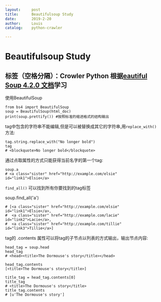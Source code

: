 ```yaml
---
layout:     post
title:      Beautifulsoup Study
date:       2019-2-20
author:     Louis
catalog:    python-crawler

---
```

<!-- MarkdownTOC -->




# Beautifulsoup Study

标签（空格分隔）：Crowler Python
根据[eautiful Soup 4.2.0 文档][1]学习
---

使用BeautifulSoup
```
from bs4 import BeautifulSoup
soup = BeautifulSoup(html_doc)
print(soup.prettify()) #按照标准的缩进格式的结构输出
```

tag中包含的字符串不能编辑,但是可以被替换成其它的字符串,用`replace_with()` 方法:
```
tag.string.replace_with("No longer bold")
tag
# <blockquote>No longer bold</blockquote>
```

通过点取属性的方式只能获得当前名字的第一个tag:
```
soup.a
# <a class="sister" href="http://example.com/elsie" id="link1">Elsie</a>
```

`find_all()` 可以找到所有你要找到的tag标签

soup.find_all('a')
```
# [<a class="sister" href="http://example.com/elsie" id="link1">Elsie</a>,
#  <a class="sister" href="http://example.com/lacie" id="link2">Lacie</a>,
#  <a class="sister" href="http://example.com/tillie" id="link3">Tillie</a>]
```
tag的 .contents 属性可以将tag的子节点以列表的方式输出，输出节点内容:
```
head_tag = soup.head
head_tag
# <head><title>The Dormouse's story</title></head>

head_tag.contents
[<title>The Dormouse's story</title>]

title_tag = head_tag.contents[0]
title_tag
# <title>The Dormouse's story</title>
title_tag.contents
# [u'The Dormouse's story']
```

**<title>标签也包含一个子节点:字符串 “The Dormouse’s story”,这种情况下字符串 “The Dormouse’s story”也属于<head>标签的子孙节点**

```
for child in head_tag.descendants:
    print(child)
    # <title>The Dormouse's story</title>
    # The Dormouse's story
```

## **.string**

 1. 字符串常被包含在tag内.Beautiful Soup用 NavigableString 类来包装tag中的字符串
如果tag只有一个 NavigableString 类型子节点,那么这个tag可以使用 `.string` 得到子节点

```
title_tag.string
# u'The Dormouse's story'
```

 2. 如果一个tag仅有一个子节点,那么这个tag也可以使用 .string 方法,输出结果与当前唯一子节点的 `.string` 结果相同
 
```
head_tag.contents
# [<title>The Dormouse's story</title>]
head_tag.string
# u'The Dormouse's story'
```

 3. 如果tag包含了多个子节点,tag就无法确定 .string 方法应该调用哪个子节点的内容, .string 的输出结果是 None,此时可以使用`.strings`来循环获取
```
for string in soup.strings:
    print(repr(string))
```
  
 4. 输出的字符串中可能包含了很多空格或空行,使用`.stripped_strings`可以去除多余空白内容.

**`find_all`查找文档中所有匹配标签**

 - 字符串
如果传入字节码参数,Beautiful Soup会当作UTF-8编码,可以传入一段Unicode 编码来避免Beautiful Soup解析编码出错
 - 正则表达式
 - 列表
如果传入列表参数,BeautifulSoup会将与列表中任一元素匹配的内容返回.

```
soup.find_all(["a", "b"])
# [<b>The Dormouse's story</b>,
#  <a class="sister" href="http://example.com/elsie" id="link1">Elsie</a>,
#  <a class="sister" href="http://example.com/lacie" id="link2">Lacie</a>,
#  <a class="sister" href="http://example.com/tillie" id="link3">Tillie</a>]
```

 - True
True 可以匹配任何值,下面代码查找到所有的tag,但是不会返回字符串节点
 - 可以自定义函数方法
 - 使用多个指定名字的参数可以同时过滤tag的多个属性
 
```
soup.find_all(href=re.compile("elsie"), id='link1')
# [<a class="sister" href="http://example.com/elsie" id="link1">three</a>]
```

- 通过 find_all() 方法的 attrs 参数定义一个字典参数来搜索包含特殊属性的tag
> data_soup.find_all(attrs={"data-foo": "value"})

- limit限制
> soup.find_all("a", limit=2)

- 调用tag的 find_all() 方法时,BeautifulSoup会检索当前tag的所有子孙节点,如果只想搜索tag的直接子节点,可以使用参数 recursive=False .

## CSS选择

在 Tag 或 BeautifulSoup 对象的 .select() 方法中传入字符串参数,即可使用CSS选择器的语法找到tag

通过tag标签逐层查找

```
soup.select("html head title")
# [<title>The Dormouse's story</title>]
```
找到某个tag标签下的直接子标签

```
soup.select("head > title")
# [<title>The Dormouse's story</title>]

soup.select("p > a:nth-of-type(2)")
# [<a class="sister" href="http://example.com/lacie" id="link2">Lacie</a>]

soup.select("p > #link1")
# [<a class="sister" href="http://example.com/elsie" id="link1">Elsie</a>]
```

找到兄弟节点标签

```
# ~表示所有其他兄弟标签, link1前面的#，表示查找对应的#id,sister前面的.，表示查找对应的
soup.select("#link1 ~ .sister")
# [<a class="sister" href="http://example.com/lacie" id="link2">Lacie</a>,
#  <a class="sister" href="http://example.com/tillie"  id="link3">Tillie</a>]

soup.select("#link1 + .sister")//+ 表示第一个其他兄弟标签
# [<a class="sister" href="http://example.com/lacie" id="link2">Lacie</a>]
```

通过tag的id查找

```
soup.select("a#link2")
# [<a class="sister" href="http://example.com/lacie" id="link2">Lacie</a>]
```

## 格式化输出

prettify() 方法将Beautiful Soup的文档树格式化后以Unicode编码输出,每个XML/HTML标签都独占一行

```
markup = '<a href="http://example.com/">I linked to <i>example.com</i></a>'
soup = BeautifulSoup(markup)
soup.prettify()
# '<html>\n <head>\n </head>\n <body>\n  <a href="http://example.com/">\n...'
print(soup.prettify())
# <html>
#  <head>
#  </head>
#  <body>
#   <a href="http://example.com/">
#    I linked to
#    <i>
#     example.com
#    </i>
#   </a>
#  </body>
# </html>
```


## get_text()

如果只想得到tag中包含的文本内容,那么可以嗲用 get_text() 方法,这个方法获取到tag中包含的所有文版内容包括子孙tag中的内容,并将结果作为Unicode字符串返回

```
markup = '<a href="http://example.com/">\nI linked to <i>example.com</i>\n</a>'
soup = BeautifulSoup(markup)

soup.get_text()
u'\nI linked to example.com\n'
soup.i.get_text()
u'example.com'
```
可以通过参数指定tag的文本内容的分隔符:
```
# soup.get_text("|")
u'\nI linked to |example.com|\n'
```
还可以去除获得文本内容的前后空白

```
# soup.get_text("|", strip=True)
u'I linked to|example.com'
```

或者使用 .stripped_strings 生成器,获得文本列表后手动处理列表

```
[text for text in soup.stripped_strings]
# [u'I linked to', u'example.com']
```

## 补充：

1. 使用Beautiful Soup解析后,文档都被转换成了Unicode
2. Beautiful Soup输出文档时,不管输入文档是什么编码方式,输出编码均为UTF-8编码,


  [1]: https://www.crummy.com/software/BeautifulSoup/bs4/doc.zh/#id4
